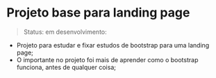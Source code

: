 # Projeto base para landing page 

> Status: em desenvolvimento:
- Projeto para estudar e fixar estudos de bootstrap para uma landing page;
- O importante no projeto foi mais de aprender como o bootstrap funciona, antes de qualquer coisa;
